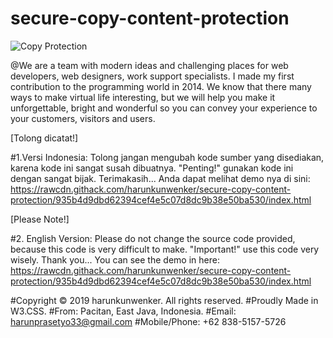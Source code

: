 # secure-copy-content-protection

<img src="https://media1.tenor.com/images/5e49db3413c1069b8149cbc0821cf748/tenor.gif" alt="Copy Protection">

@We are a team with modern ideas and challenging places for web developers, web designers, work support specialists. I made my first contribution to the programming world in 2014. We know that there many ways to make virtual life interesting, but we will help you make it unforgettable, bright and wonderful so you can convey your experience to your customers, visitors and users.

[Tolong dicatat!]

#1.Versi Indonesia: Tolong jangan mengubah kode sumber yang disediakan, karena kode ini sangat susah dibuatnya. "Penting!" gunakan kode ini dengan sangat bijak. Terimakasih...
Anda dapat melihat demo nya di sini: https://rawcdn.githack.com/harunkunwenker/secure-copy-content-protection/935b4d9dbd62394cef4e5c07d8dc9b38e50ba530/index.html

[Please Note!]

#2. English Version: Please do not change the source code provided, because this code is very difficult to make. "Important!" use this code very wisely. Thank you...
You can see the demo in here: https://rawcdn.githack.com/harunkunwenker/secure-copy-content-protection/935b4d9dbd62394cef4e5c07d8dc9b38e50ba530/index.html

#Copyright © 2019 harunkunwenker. All rights reserved. #Proudly Made in W3.CSS. #From: Pacitan, East Java, Indonesia. #Email: harunprasetyo33@gmail.com #Mobile/Phone: +62 838-5157-5726
